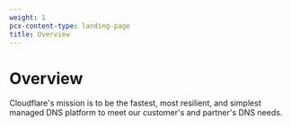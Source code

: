 ```yaml
---
weight: 1
pcx-content-type: landing-page
title: Overview
---
```


# Overview

Cloudflare's mission is to be the fastest, most resilient, and simplest managed DNS platform to meet our customer's and partner's DNS needs.
